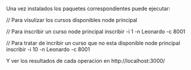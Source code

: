 Una vez instalados los paquetes correspondientes puede ejecutar:

// Para visulizar los cursos disponibles
node principal 

// Para inscribir un curso
node principal inscribir -i 1 -n Leonardo -c 8001

// Para tratar de incribir un curso que no esta disponible
node principal inscribir -i 10 -n Leonardo -c 8001

Y ver los resultados de cada operacion en http://localhost:3000/